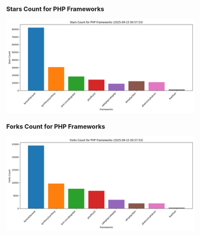 ### Stars Count for PHP Frameworks

![Stars Chart](./archive/charts/20250915005753_stars_count.png)

### Forks Count for PHP Frameworks

![Forks Chart](./archive/charts/20250915005753_forks_count.png)

